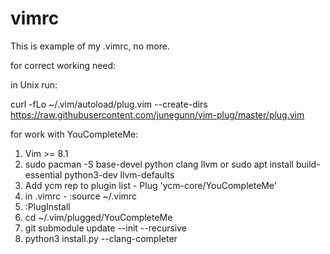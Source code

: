 # vimrc

This is example of my .vimrc, no more.

for correct working need: 

in Unix run:

curl -fLo ~/.vim/autoload/plug.vim --create-dirs \
    https://raw.githubusercontent.com/junegunn/vim-plug/master/plug.vim

for work with YouCompleteMe:
1. Vim >= 8.1
2. sudo pacman -S base-devel python clang llvm
  or sudo apt install build-essential python3-dev llvm-defaults
3. Add ycm rep to plugin list - Plug 'ycm-core/YouCompleteMe'
4. in .vimrc - :source ~/.vimrc
5. :PlugInstall
6. cd ~/.vim/plugged/YouCompleteMe
7. git submodule update --init --recursive
8. python3 install.py --clang-completer
 
